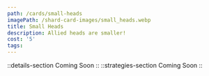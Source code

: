 ```yaml
---
path: /cards/small-heads
imagePath: /shard-card-images/small_heads.webp
title: Small Heads
description: Allied heads are smaller!
cost: '5'
tags:
---
```

::details-section
Coming Soon
::
::strategies-section
Coming Soon
::